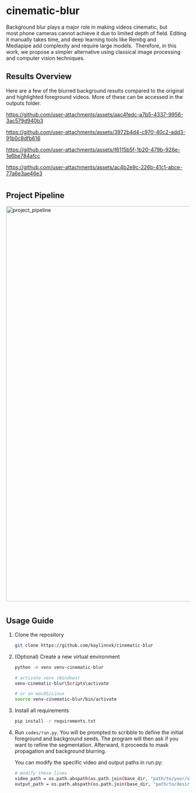 # cinematic-blur
 Background blur plays a major role in making videos cinematic, but most phone cameras cannot achieve it due to limited depth of field. Editing it manually takes time, and deep learning tools like Rembg and Mediapipe add complexity and require large models.  Therefore, in this work, we propose a simpler alternative using classical image processing and computer vision techniques.

##
## Results Overview
Here are a few of the blurred background results compared to the original and highlighted foreground videos. More of these can be accessed in the outputs folder.

https://github.com/user-attachments/assets/aac4fedc-a7b5-4337-9956-3ac579d940b3

https://github.com/user-attachments/assets/3972b4d4-c970-40c2-add3-91b0c8dfb616

https://github.com/user-attachments/assets/f6115b5f-1b20-479b-926e-1e6be784afcc

https://github.com/user-attachments/assets/ac4b2e9c-226b-41c1-abce-77a6e3ae46e3

# 
## Project Pipeline
<img width="1920" height="1080" alt="project_pipeline" src="https://github.com/user-attachments/assets/4440d336-70ff-4747-a190-403c2f87412c" />

#
## Usage Guide

1. Clone the repository

   ```bash
   git clone https://github.com/kaylinnvk/cinematic-blur 

2. (Optional) Create a new virtual environment
   ```bash
   python -m venv venv-cinematic-blur

   # activate venv (Windows)
   venv-cinematic-blur\Scripts\activate

   # or on macOS/Linux
   source venv-cinematic-blur/bin/activate
   ```

3. Install all requirements
   ```bash
   pip install -r requirements.txt
   ```
   
5. Run ```codes/run.py```.
   You will be prompted to scribble to define the initial foreground and background seeds.
   The program will then ask if you want to refine the segmentation.
   Afterward, it proceeds to mask propagation and background blurring.

   You can modify the specific video and output paths in run.py:
   ```bash
   # modify these lines
   video_path = os.path.abspath(os.path.join(base_dir, "path/to/your/video"))
   output_path = os.path.abspath(os.path.join(base_dir, "path/to/desired/output/path"))
   ```
